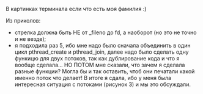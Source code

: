 В картинках терминала если что есть моя фамилия :)

Из приколов:
- стрелка должна быть НЕ от _fileno до fd, а наоборот (но это не точно и не везде);
- я подходила раз 5, ибо мне надо было сначала объединить в один цикл pthread_create и pthread_join, далее надо было сделать одну функицю для двух потоков, так как дублирование кода и что я вообще сделала... НО ПОТОМ мне сказали, что зачем я сделала разные функции? Могла бы и так оставить, чтоб они печатали какой именно поток что делает! В итоге я сдала, ибо у меня была интересная ситуация с потоками (рисунок 3) и мы это обсуждали. 